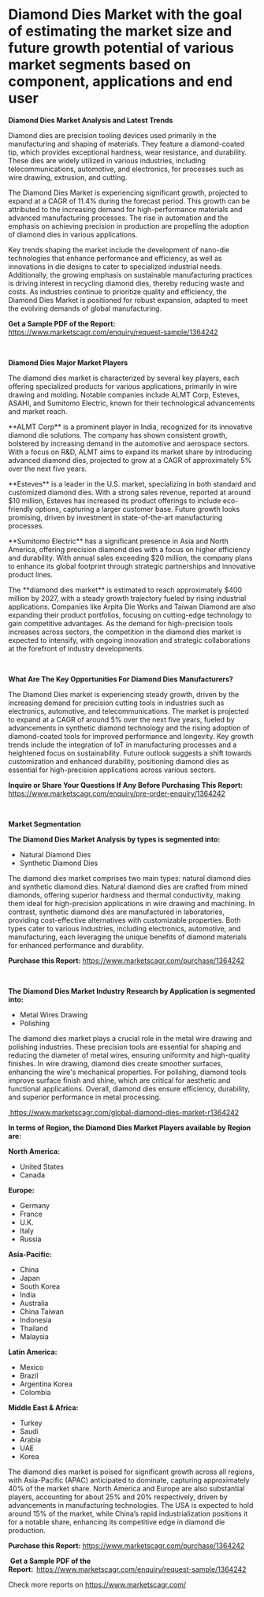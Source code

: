 <p><h1>Diamond Dies Market with the goal of estimating the market size and future growth potential of various market segments based on component, applications and end user</h1></p><p><strong>Diamond Dies Market Analysis and Latest Trends</strong></p>
<p><p>Diamond dies are precision tooling devices used primarily in the manufacturing and shaping of materials. They feature a diamond-coated tip, which provides exceptional hardness, wear resistance, and durability. These dies are widely utilized in various industries, including telecommunications, automotive, and electronics, for processes such as wire drawing, extrusion, and cutting.</p><p>The Diamond Dies Market is experiencing significant growth, projected to expand at a CAGR of 11.4% during the forecast period. This growth can be attributed to the increasing demand for high-performance materials and advanced manufacturing processes. The rise in automation and the emphasis on achieving precision in production are propelling the adoption of diamond dies in various applications.</p><p>Key trends shaping the market include the development of nano-die technologies that enhance performance and efficiency, as well as innovations in die designs to cater to specialized industrial needs. Additionally, the growing emphasis on sustainable manufacturing practices is driving interest in recycling diamond dies, thereby reducing waste and costs. As industries continue to prioritize quality and efficiency, the Diamond Dies Market is positioned for robust expansion, adapted to meet the evolving demands of global manufacturing.</p></p>
<p><strong>Get a Sample PDF of the Report:&nbsp;</strong> <a href="https://www.marketscagr.com/enquiry/request-sample/1364242?utm_campaign=2524&utm_medium=2&utm_source=Github&utm_content=ia&utm_term=19022025&utm_id=diamond-dies">https://www.marketscagr.com/enquiry/request-sample/1364242</a></p>
<p>&nbsp;</p>
<p><strong>Diamond Dies Major Market Players</strong></p>
<p><p>The diamond dies market is characterized by several key players, each offering specialized products for various applications, primarily in wire drawing and molding. Notable companies include ALMT Corp, Esteves, ASAHI, and Sumitomo Electric, known for their technological advancements and market reach.</p><p>**ALMT Corp** is a prominent player in India, recognized for its innovative diamond die solutions. The company has shown consistent growth, bolstered by increasing demand in the automotive and aerospace sectors. With a focus on R&D, ALMT aims to expand its market share by introducing advanced diamond dies, projected to grow at a CAGR of approximately 5% over the next five years.</p><p>**Esteves** is a leader in the U.S. market, specializing in both standard and customized diamond dies. With a strong sales revenue, reported at around $10 million, Esteves has increased its product offerings to include eco-friendly options, capturing a larger customer base. Future growth looks promising, driven by investment in state-of-the-art manufacturing processes.</p><p>**Sumitomo Electric** has a significant presence in Asia and North America, offering precision diamond dies with a focus on higher efficiency and durability. With annual sales exceeding $20 million, the company plans to enhance its global footprint through strategic partnerships and innovative product lines.</p><p>The **diamond dies market** is estimated to reach approximately $400 million by 2027, with a steady growth trajectory fueled by rising industrial applications. Companies like Arpita Die Works and Taiwan Diamond are also expanding their product portfolios, focusing on cutting-edge technology to gain competitive advantages. As the demand for high-precision tools increases across sectors, the competition in the diamond dies market is expected to intensify, with ongoing innovation and strategic collaborations at the forefront of industry developments.</p></p>
<p>&nbsp;</p>
<p><strong>What Are The Key Opportunities For Diamond Dies Manufacturers?</strong></p>
<p><p>The Diamond Dies market is experiencing steady growth, driven by the increasing demand for precision cutting tools in industries such as electronics, automotive, and telecommunications. The market is projected to expand at a CAGR of around 5% over the next five years, fueled by advancements in synthetic diamond technology and the rising adoption of diamond-coated tools for improved performance and longevity. Key growth trends include the integration of IoT in manufacturing processes and a heightened focus on sustainability. Future outlook suggests a shift towards customization and enhanced durability, positioning diamond dies as essential for high-precision applications across various sectors.</p></p>
<p><strong>Inquire or Share Your Questions If Any Before Purchasing This Report:</strong> <a href="https://www.marketscagr.com/enquiry/pre-order-enquiry/1364242?utm_campaign=2524&utm_medium=2&utm_source=Github&utm_content=ia&utm_term=19022025&utm_id=diamond-dies">https://www.marketscagr.com/enquiry/pre-order-enquiry/1364242</a></p>
<p>&nbsp;</p>
<p><strong>Market Segmentation</strong></p>
<p><strong>The Diamond Dies Market Analysis by types is segmented into:</strong></p>
<p><ul><li>Natural Diamond Dies</li><li>Synthetic Diamond Dies</li></ul></p>
<p><p>The diamond dies market comprises two main types: natural diamond dies and synthetic diamond dies. Natural diamond dies are crafted from mined diamonds, offering superior hardness and thermal conductivity, making them ideal for high-precision applications in wire drawing and machining. In contrast, synthetic diamond dies are manufactured in laboratories, providing cost-effective alternatives with customizable properties. Both types cater to various industries, including electronics, automotive, and manufacturing, each leveraging the unique benefits of diamond materials for enhanced performance and durability.</p></p>
<p><strong>Purchase this Report:&nbsp;</strong><a href="https://www.marketscagr.com/purchase/1364242?utm_campaign=2524&utm_medium=2&utm_source=Github&utm_content=ia&utm_term=19022025&utm_id=diamond-dies">https://www.marketscagr.com/purchase/1364242</a></p>
<p>&nbsp;</p>
<p><strong>The Diamond Dies Market Industry Research by Application is segmented into:</strong></p>
<p><ul><li>Metal Wires Drawing</li><li>Polishing</li></ul></p>
<p><p>The diamond dies market plays a crucial role in the metal wire drawing and polishing industries. These precision tools are essential for shaping and reducing the diameter of metal wires, ensuring uniformity and high-quality finishes. In wire drawing, diamond dies create smoother surfaces, enhancing the wire's mechanical properties. For polishing, diamond tools improve surface finish and shine, which are critical for aesthetic and functional applications. Overall, diamond dies ensure efficiency, durability, and superior performance in metal processing.</p></p>
<p><a href="https://www.marketscagr.com/global-diamond-dies-market-r1364242?utm_campaign=2524&utm_medium=2&utm_source=Github&utm_content=ia&utm_term=19022025&utm_id=diamond-dies">&nbsp;https://www.marketscagr.com/global-diamond-dies-market-r1364242</a></p>
<p><strong>In terms of Region, the Diamond Dies Market Players available by Region are:</strong></p>
<p>
    <p> <strong> North America: </strong>
        <ul>
            <li>United States</li>
            <li>Canada</li>
        </ul>
        </p> 
    <p> <strong> Europe: </strong>
        <ul>
            <li>Germany</li>
            <li>France</li>
            <li>U.K.</li>
            <li>Italy</li>
            <li>Russia</li>
        </ul>
        </p> 
    <p> <strong> Asia-Pacific: </strong>
        <ul>
            <li>China</li>
            <li>Japan</li>
            <li>South Korea</li>
            <li>India</li>
            <li>Australia</li>
            <li>China Taiwan</li>
            <li>Indonesia</li>
            <li>Thailand</li>
            <li>Malaysia</li>
        </ul>
        </p> 
    <p> <strong> Latin America: </strong>
        <ul>
            <li>Mexico</li>
            <li>Brazil</li>
            <li>Argentina Korea</li>
            <li>Colombia</li>
        </ul>
        </p> 
    <p> <strong> Middle East & Africa: </strong>
        <ul>
            <li>Turkey</li>
            <li>Saudi</li>
            <li>Arabia</li>
            <li>UAE</li>
            <li>Korea</li>
        </ul>
    </p>
    </p>
<p><p>The diamond dies market is poised for significant growth across all regions, with Asia-Pacific (APAC) anticipated to dominate, capturing approximately 40% of the market share. North America and Europe are also substantial players, accounting for about 25% and 20% respectively, driven by advancements in manufacturing technologies. The USA is expected to hold around 15% of the market, while China’s rapid industrialization positions it for a notable share, enhancing its competitive edge in diamond die production.</p></p>
<p><strong>Purchase this Report: </strong><a href="https://www.marketscagr.com/purchase/1364242?utm_campaign=2524&utm_medium=2&utm_source=Github&utm_content=ia&utm_term=19022025&utm_id=diamond-dies">https://www.marketscagr.com/purchase/1364242</a></p>
<p>&nbsp;<strong>Get a Sample PDF of the Report:&nbsp;&nbsp;</strong><a href="https://www.marketscagr.com/enquiry/request-sample/1364242?utm_campaign=2524&utm_medium=2&utm_source=Github&utm_content=ia&utm_term=19022025&utm_id=diamond-dies">https://www.marketscagr.com/enquiry/request-sample/1364242</a></p>
<p><strong></strong></p>
<p>Check more reports on <a href="https://www.marketscagr.com/?utm_campaign=2524&utm_medium=2&utm_source=Github&utm_content=ia&utm_term=19022025&utm_id=diamond-dies">https://www.marketscagr.com/</a></p>